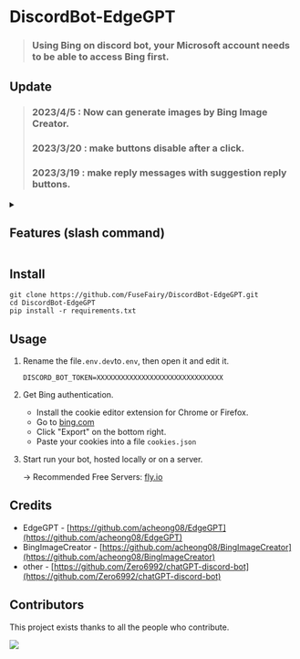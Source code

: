 # DiscordBot-EdgeGPT
> ### Using Bing on discord bot, your Microsoft account needs to be able to access Bing first.
> 
## Update
> ### 2023/4/5 : Now can generate images by Bing Image Creator.
> ### 2023/3/20 : make buttons disable after a click.
> ### 2023/3/19 : make reply messages with suggestion reply buttons.

<details>
   <summary>
   
## Features (slash command)

   </summary>

* bing: `/bing [message]`

   | USE_SUGGEST_RESPONSES: True  (can change in file ```config.yml```) |
   |---|
  ![edgegpt](https://i.imgur.com/cLPL156.png)

   | USE_SUGGEST_RESPONSES: False (can change in file ```config.yml```) |
   |---|
  ![edgegpt](https://i.imgur.com/yK3P9Kt.png)
  
* bing image creator: `/create_image [prompt]`
  
  ![bingimage.png](https://i.ibb.co/0rxNbnk/2023-04-07-191036.png)
 
* conversation style (default balanced): `/style_creative`、 `/style_balanced`、`/style_precise`

* reset: `/reset`

  ![reset](https://i.imgur.com/AG5qQ1F.png)
</details>

## Install
```
git clone https://github.com/FuseFairy/DiscordBot-EdgeGPT.git
cd DiscordBot-EdgeGPT
pip install -r requirements.txt
```

## Usage
1. Rename the file`.env.dev`to`.env`, then open it and edit it.
   ```
   DISCORD_BOT_TOKEN=XXXXXXXXXXXXXXXXXXXXXXXXXXXXXXX
   ```
   
2. Get Bing authentication.
   * Install the cookie editor extension for Chrome or Firefox.
   * Go to [bing.com](http://bing.com/chat)
   * Click "Export" on the bottom right.
   * Paste your cookies into a file `cookies.json`

4. Start run your bot, hosted locally or on a server.

   -> Recommended Free Servers: [fly.io](https://fly.io/)

## Credits
* EdgeGPT - [https://github.com/acheong08/EdgeGPT](https://github.com/acheong08/EdgeGPT)
* BingImageCreator - [https://github.com/acheong08/BingImageCreator](https://github.com/acheong08/BingImageCreator)
* other - [https://github.com/Zero6992/chatGPT-discord-bot](https://github.com/Zero6992/chatGPT-discord-bot)

## Contributors

This project exists thanks to all the people who contribute.

 <a href="https://github.com/FuseFairy/DiscordBot-EdgeGPT/graphs/contributors">
  <img src="https://contrib.rocks/image?repo=FuseFairy/DiscordBot-EdgeGPT" />
 </a>
